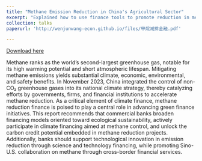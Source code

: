 ```yaml
---
title: "Methane Emission Reduction in China's Agricultural Sector"
excerpt: "Explained how to use finance tools to promote reduction in methane emissions."
collection: talks
paperurl: 'http://wenjunwang-econ.github.io/files/甲烷减排金融.pdf'

---
```

[Download here](http://wenjunwang-econ.github.io/files/甲烷减排金融.pdf)

Methane ranks as the world’s second-largest greenhouse gas, notable for its high warming potential and short atmospheric lifespan. Mitigating methane emissions yields substantial climate, economic, environmental, and safety benefits. In November 2023, China integrated the control of non-CO₂ greenhouse gases into its national climate strategy, thereby catalyzing efforts by governments, firms, and financial institutions to accelerate methane reduction. As a critical element of climate finance, methane reduction finance is poised to play a central role in advancing green finance initiatives. This report recommends that commercial banks broaden financing models oriented toward ecological sustainability, actively participate in climate financing aimed at methane control, and unlock the carbon credit potential embedded in methane reduction projects. Additionally, banks should support technological innovation in emission reduction through science and technology financing, while promoting Sino-U.S. collaboration on methane through cross-border financial services.
